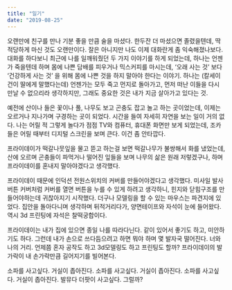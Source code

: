 ```yaml
---
title: "일기"
date: "2019-08-25"
---
```


오랜만에 친구를 만나 기분 좋을 만큼 술을 마셨다. 한두잔 더 마셨으면 졸렸을텐데, 딱 적당하게 마신 것도 오랜만이다. 잘은 아니지만 나도 이제 대화란게 좀 익숙해졌나보다. 대화를 하다보니 최근에 나를 일깨워줬던 두 가지 이야기를 하게 되었는데, 하나는 언젠가 죽을텐데 하며 몸에 나쁜 담배를 피우거나 믹스커피를 마시는데, ‘오래 사는 것’ 보다 ‘건강하게 사는 것’ 을 위해 몸에 나쁜 것을 하지 말아야 한다는 이야기. 하나는 (칼세이건이 딸에게 말했다는데) 언젠가는 모두 죽고 먼지로 돌아가고, 먼저 떠난 이들을 다시 만날 수 없으리라 생각하지만, 그래도 중요한 것은 내가 지금 살아가고 있다는 것.

예전에 산이나 들은 꽃이나 풀, 나무도 보고 곤충도 잡고 놀고 하는 곳이었는데, 이제는 오르거나 지나가며 구경하는 곳이 되었다. 시간을 들여 자세히 자연을 보는 일이 거의 없다. 나는 어릴 적 그렇게 놀다가 점점 TV와 컴퓨터, 휴대폰 화면만 보게 되었는데, 조카들은 어릴 때부터 디지털 스크린을 보며 큰다. 이건 좀 안타깝다.

프라이데이가 떡갈나뭇잎을 물고 뜯고 하는걸 보면 떡갈나무가 불쌍해서 화를 냈었는데, 산에 오르며 곤충들이 파먹거나 떨어진 잎들을 보며 나무의 삶은 원래 저렇겠구나, 하며 프라이데이를 혼내지 말아야겠다고 생각했다.

프라이데이 때문에 인덕션 전원스위치의 커버를 만들어야겠다고 생각했다. 미사일 발사버튼 커버처럼 커버를 열면 버튼을 누를 수 있게 하려고 생각하니, 힌지와 닫힘구조를 만들어야하는데 귀찮아지기 시작했다. 더구나 모델링을 할 수 있는 마우스는 파견지에 있었다. 집안을 돌아다니며 생각하며 뒤적거리다가, 양면테이프와 자석이 눈에 들어왔다. 역시 3d 프린팅에 자석은 찰떡궁합이다.

프라이데이는 내가 집에 있으면 종일 나를 따라다닌다. 같이 있어서 좋기도 하고, 미안하기도 하다. 그런데 내가 손으로 쓰다듬으려고 하면 뭐야 하며 몇 발자국 떨어진다. 너와 나의 거리. 언제쯤 혼자 공작도 하고 3d모델링도 하고 프린팅도 할까? 프라이데이의 발가락이 내 손가락만큼 길어지기를 빌어본다.

소파를 사고싶다. 거실이 좁아진다. 소파를 사고싶다. 거실이 좁아진다. 소파를 사고싶다. 거실이 좁아진다. 발뮤다 더팟이 사고싶다. 그럴까?
